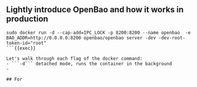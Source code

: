 ## Lightly introduce OpenBao and how it works in production

```plain
sudo docker run -d --cap-add=IPC_LOCK -p 8200:8200 --name openbao  -e BAO_ADDR=http://0.0.0.0:8200 openbao/openbao server -dev -dev-root-token-id="root"
```{{exec}}

Let's walk through each flag of the docker command:
- ```-d``` detached mode, runs the container in the background
- 

## For 
